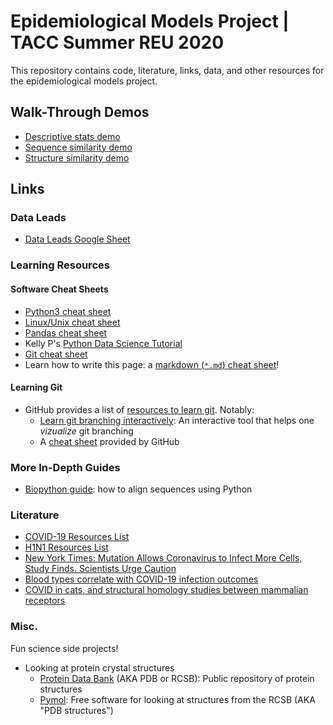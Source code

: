 # Epidemiological Models Project | TACC Summer REU 2020

This repository contains code, literature, links, data, and other resources for the epidemiological models project.

## Walk-Through Demos

* [Descriptive stats demo](./descriptive_stats_demo/eggNOG_alignment_metadata.ipynb)
* [Sequence similarity demo](./code/20200706_align_demo.ipynb)
* [Structure similarity demo](./code/20200702_ngl_demo.ipynb)

## Links

### Data Leads

* [Data Leads Google Sheet](https://docs.google.com/spreadsheets/d/1FKQZX744kTdjj02hgceGFqKhwf1taUW7aEF4IsTerak/edit#gid=0)

### Learning Resources

#### Software Cheat Sheets

* [Python3 cheat sheet](https://github.com/wilfredinni/python-cheatsheet)
* [Linux/Unix cheat sheet](https://gist.github.com/hofmannsven/8392477)
* [Pandas cheat sheet](https://pandas.pydata.org/pandas-docs/stable/getting_started/10min.html)
* Kelly P's [Python Data Science Tutorial](https://github.com/kellyp2738/python_data_science)
* [Git cheat sheet][1]
* Learn how to write this page: a [markdown (`*.md`) cheat sheet](https://github.com/adam-p/markdown-here/wiki/Markdown-Cheatsheet)!

#### Learning Git

* GitHub provides a list of [resources to learn git](https://try.github.io/). Notably:
   * [Learn git branching interactively](https://learngitbranching.js.org/):  An interactive tool that helps one _vizualize_ git branching
   * A [cheat sheet][1] provided by GitHub

### More In-Depth Guides

* [Biopython guide](http://biopython.org/DIST/docs/tutorial/Tutorial.html): how to align sequences using Python

### Literature

* [COVID-19 Resources List](https://docs.google.com/spreadsheets/d/16NmqBFRV5W801Gp0xcCx7fMMW6STQwC3203E-HzMUhw/edit?usp=sharing)
* [H1N1 Resources List](https://docs.google.com/spreadsheets/d/1FKQZX744kTdjj02hgceGFqKhwf1taUW7aEF4IsTerak/edit#gid=0)
* [New York Times: Mutation Allows Coronavirus to Infect More Cells, Study Finds. Scientists Urge Caution](https://www.nytimes.com/2020/06/12/science/coronavirus-mutation-genetics-spike.html?searchResultPosition=1)
* [Blood types correlate with COVID-19 infection outcomes](https://www.nejm.org/doi/full/10.1056/NEJMoa2020283)
* [COVID in cats, and structural homology studies between mammalian receptors](notes/20200625_reu_mentoring.md)

### Misc.

Fun science side projects!

* Looking at protein crystal structures
    * [Protein Data Bank](http://www.rcsb.org) (AKA PDB or RCSB):  Public repository of protein structures
    * [Pymol](https://pymol.org/): Free software for looking at structures from the RCSB (AKA "PDB structures")


[1]: https://github.github.com/training-kit/downloads/github-git-cheat-sheet/ "git cheat sheet"
